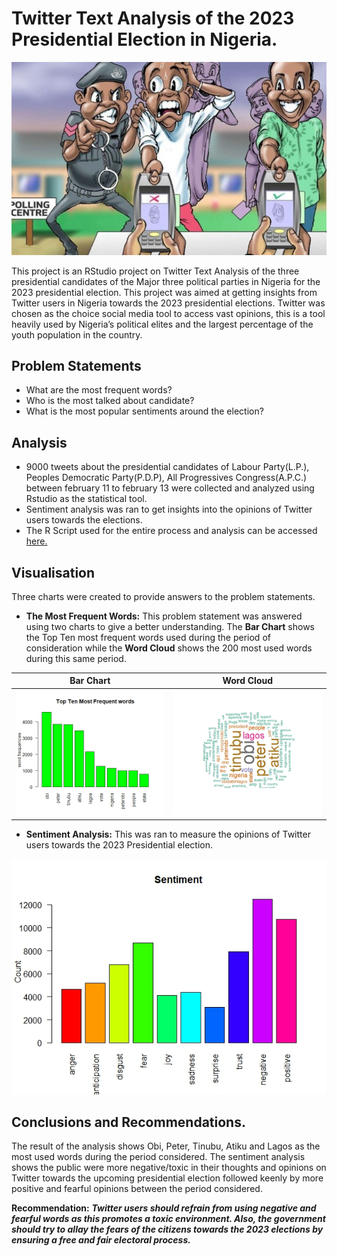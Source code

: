 # Twitter Text Analysis of the 2023 Presidential Election in Nigeria.

![Nigeria Decides](Voters.jpg)

This project is an RStudio project on Twitter Text Analysis of the three presidential candidates of the Major three political parties in Nigeria for the 2023 presidential election. This project was aimed at getting insights from Twitter users in Nigeria towards the 2023 presidential elections. Twitter was chosen as the choice social media tool to access vast opinions, this is a tool heavily used by Nigeria’s political elites and the largest percentage of the youth population in the country.

## Problem Statements
- What are the most frequent words?
- Who is the most talked about candidate?
- What is the most popular sentiments around the election?

## Analysis
- 9000 tweets about the presidential candidates of Labour Party(L.P.), Peoples Democratic Party(P.D.P), All Progressives Congress(A.P.C.) between february 11 to february 13 were collected and analyzed using Rstudio as the statistical tool.
- Sentiment analysis was ran to get insights into the opinions of Twitter users towards the elections.
- The R Script used for the entire process and analysis can be accessed [here.](https://github.com/DayoDak/Twitter-web-scrapping/blob/a35f547fa20d600d430466d11e7d89164cd3833a/Twitter%20scraping%20R%20Script)

## Visualisation
Three charts were created to provide answers to the problem statements.

- **The Most Frequent Words:** 
This problem statement was answered using two charts to give a better understanding. The **Bar Chart** shows the Top Ten most frequent words used during the period of consideration while the **Word Cloud** shows the 200 most used words during this same period.

| Bar Chart             | Word Cloud  |
:----------------------:|:--------------:
![Top Ten Most Frequent Words](Frequent_Word.jpeg) | ![Top 200 Most used words](Word_Cloud.jpeg)

- **Sentiment Analysis:** This was ran to measure the opinions of Twitter users towards the 2023 Presidential election.

![Sentiment Analysis Charts](sentiment_analysis.jpeg)

## Conclusions and Recommendations.
The result of the analysis shows Obi, Peter, Tinubu, Atiku and Lagos as the most used words during the period considered.
The sentiment analysis shows the public were more negative/toxic in their thoughts and opinions on Twitter towards the upcoming presidential election followed keenly by more positive and fearful opinions between the period considered.

**Recommendation:** **_Twitter users should refrain from using negative and fearful words as this promotes a toxic environment. Also, the government should try to allay the fears of the citizens towards the 2023 elections by ensuring a free and fair electoral process._**

